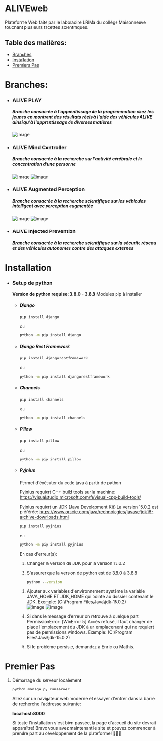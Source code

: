 # ALIVEweb

Plateforme Web faite par le laboraoire LRIMa du collège Maisonneuve touchant plusieurs facettes scientifiques.

## Table des matières:
  - [Branches](#branches)  
  - [Installation](#installation)
  - [Premiers Pas](#premier-pas)  

# **Branches:**
  - ### ALIVE PLAY
    ##### Branche consacrée à l'apprentissage de la programmation chez les jeunes en montrant des résultats réels à l'aide des véhicules ALIVE ainsi qu'à l'apprentissage de diverses matières
    ![image](https://user-images.githubusercontent.com/62816157/114948080-58249f00-9e1c-11eb-9afe-4081a82fd066.png?raw=true)
  - ### ALIVE Mind Controller
    ##### Branche consacrée à la recherche sur l'activité cérébrale et la concentration d'une personne
    ![image](https://user-images.githubusercontent.com/62816157/116498951-f41cc480-a878-11eb-852f-a89c6088d7b3.png)
    ![image](https://user-images.githubusercontent.com/62816157/116499031-2c240780-a879-11eb-97fd-b83f4e7f1510.png)
  - ### ALIVE Augmented Perception
    ##### Branche consacrée à la recherche scientifique sur les véhicules intelligent avec perception augmentée
    ![image](https://user-images.githubusercontent.com/62816157/116498903-d3ed0580-a878-11eb-87b0-5873aac01291.png)
    ![image](https://user-images.githubusercontent.com/62816157/116499088-4a8a0300-a879-11eb-9dae-4ccb92721c06.png)
  - ### ALIVE Injected Prevention
    ##### Branche consacrée à la recherche scientifique sur la sécurité réseau et des véhicules autonomes contre des attaques externes


# Installation
- ### Setup de python
    **Version de python requise: 3.8.0 - 3.8.8**
    Modules pip à installer
    - ##### Django
      ```cmd
      pip install django
      ```
      ou
      ```cmd
      python -m pip install django
      ```
    - ##### Django Rest Framework
      ```cmd
      pip install djangorestframework
      ```
      ou
      ```cmd
      python -m pip install djangorestframework
      ```
    - ##### Channels 
      ```cmd
      pip install channels
      ```
      ou
      ```cmd
      python -m pip install channels
      ```
    - ##### Pillow
      ```cmd
      pip install pillow
      ```
      ou
      ```cmd
      python -m pip install pillow
      ```
    - ##### Pyjnius
      Permet d'éxécuter du code java à partir de python
      
      Pyjnius requiert C++ build tools sur la machine:
      https://visualstudio.microsoft.com/fr/visual-cpp-build-tools/
      
      Pyjnius requiert un JDK (Java Development Kit)
      La version 15.0.2 est préférée:
      https://www.oracle.com/java/technologies/javase/jdk15-archive-downloads.html
     
      ```cmd
      pip install pyjnius
      ```
      ou
      ```cmd
      python -m pip install pyjnius
      ```
      
      En cas d'erreur(s):
      
      1. Changer la version du JDK pour la version 15.0.2  
      
      2. S'assurer que la version de python est de 3.8.0 à 3.8.8
         ```cmd
         python --version
         ```
      
      2. Ajouter aux variables d'environnement système la variable JAVA_HOME ET JDK_HOME qui pointe au dossier contenant le JDK. Exemple: (C:\Program Files\Java\jdk-15.0.2)  
         ![image](https://user-images.githubusercontent.com/62816157/116499802-0861c100-a87b-11eb-87dc-aa5205bbf797.png)
         ![image](https://user-images.githubusercontent.com/62816157/116497096-8ec6d480-a874-11eb-8a5d-e2a8facdd4d4.png)
       
      3. Si dans le message d'erreur on retrouve à quelque part PermissionError: [WinError 5] Accès refusé, il faut changer de place l'emplacement du JDK à un emplacement qui ne requiert pas de permissions windows. Exemple: (C:\Program Files\Java\jdk-15.0.2)  
      
      4. Si le problème persiste, demandez à Enric ou Mathis.

# Premier Pas
1. Démarrage du serveur localement
   ```cmd
   python manage.py runserver
   ```
   Allez sur un navigateur web moderne et essayer d'entrer dans la barre de recherche l'addresse suivante:  
    
   **localhost:8000**  
    
   Si toute l'installation s'est bien passée, la page d'accueil du site devrait apparaître! Bravo vous avez maintenant le site et pouvez commencer à prendre part au développement de la plateforme! 🎉🎉🎉
